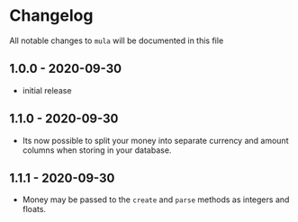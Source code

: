 # Changelog

All notable changes to `mula` will be documented in this file

## 1.0.0 - 2020-09-30

- initial release

## 1.1.0 - 2020-09-30

- Its now possible to split your money into separate currency and amount columns when storing in your database.

## 1.1.1 - 2020-09-30

- Money may be passed to the `create` and `parse` methods as integers and floats.
